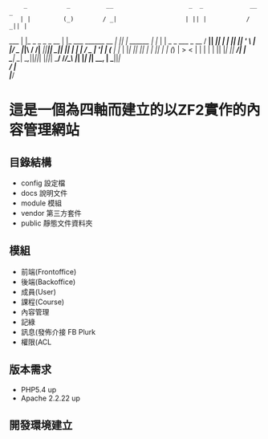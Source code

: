         _           _          __                     _  _             __  _                    
       | |         (_)        / _|                   | || |           / _|| |                   
   ___ | |_  _   _  _  _ __  | |_  ___  ______ __  __| || |_  ______ | |_ | | _   _   ___  _ __ 
  / __|| __|| | | || || '_ \ |  _|/ _ \|______|\ \/ /|__   _||______||  _|| || | | | / _ \| '__|
 | (__ | |_ | |_| || || | | || | | (_) |        >  <    | |          | |  | || |_| ||  __/| |   
  \___| \__| \__,_||_||_| |_||_|  \___/        /_/\_\   |_|          |_|  |_| \__, | \___||_|   
                                                                               __/ |            
                                                                              |___/             

# 這是一個為四軸而建立的以ZF2實作的內容管理網站
## 目錄結構
- config 設定檔
- docs 說明文件
- module 模組
- vendor 第三方套件
- public 靜態文件資料夾

## 模組
- 前端(Frontoffice)
- 後端(Backoffice)
- 成員(User)
- 課程(Course)
- 內容管理
- 記綠
- 訊息(發佈介接 FB Plurk
- 權限(ACL

## 版本需求
- PHP5.4 up
- Apache 2.2.22 up

## 開發環境建立
